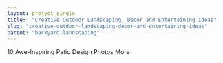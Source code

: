 ```yaml
---
layout: project_single
title:  "Creative Outdoor Landscaping, Decor and Entertaining Ideas"
slug: "creative-outdoor-landscaping-decor-and-entertaining-ideas"
parent: "backyard-landscaping"
---
```

10 Awe-Inspiring Patio Design Photos                                                                                                                                                     More